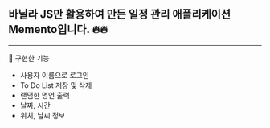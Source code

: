 ## 바닐라 JS만 활용하여 만든 일정 관리 애플리케이션 Memento입니다. 🔥🔥

---

📖 구현한 기능

- 사용자 이름으로 로그인
- To Do List 저장 및 삭제
- 랜덤한 명언 출력
- 날짜, 시간
- 위치, 날씨 정보
